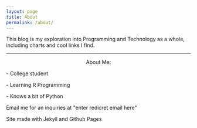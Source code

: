 ```yaml
---
layout: page
title: About
permalink: /about/
---
```

This blog is my exploration into Programming and Technology as a whole, including charts and cool links I find.


---

<p style="text-align:center;">
About Me:
<p>
- College student
<p>
- Learning R Programming
<p>
- Knows a bit of Python
<p>
Email me for an inquiries at  "enter redicret email here"
 </p>



Site made with Jekyll and Github Pages
